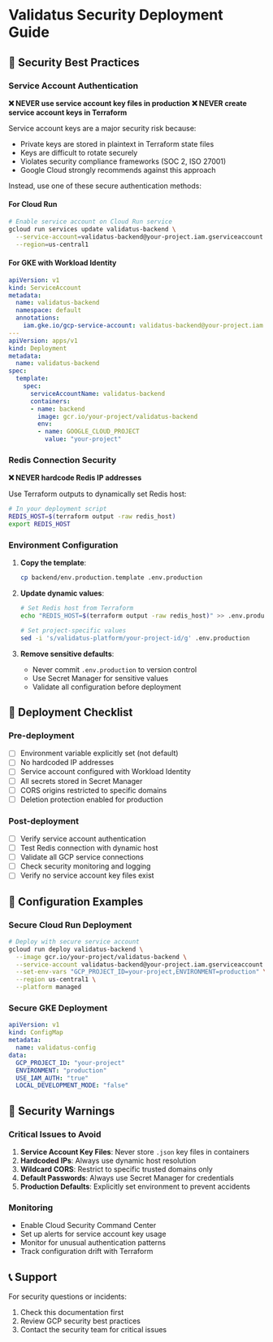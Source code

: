 # Validatus Security Deployment Guide

## 🔐 Security Best Practices

### Service Account Authentication

**❌ NEVER use service account key files in production**
**❌ NEVER create service account keys in Terraform**

Service account keys are a major security risk because:
- Private keys are stored in plaintext in Terraform state files
- Keys are difficult to rotate securely
- Violates security compliance frameworks (SOC 2, ISO 27001)
- Google Cloud strongly recommends against this approach

Instead, use one of these secure authentication methods:

#### For Cloud Run
```bash
# Enable service account on Cloud Run service
gcloud run services update validatus-backend \
  --service-account=validatus-backend@your-project.iam.gserviceaccount.com \
  --region=us-central1
```

#### For GKE with Workload Identity
```yaml
apiVersion: v1
kind: ServiceAccount
metadata:
  name: validatus-backend
  namespace: default
  annotations:
    iam.gke.io/gcp-service-account: validatus-backend@your-project.iam.gserviceaccount.com
---
apiVersion: apps/v1
kind: Deployment
metadata:
  name: validatus-backend
spec:
  template:
    spec:
      serviceAccountName: validatus-backend
      containers:
      - name: backend
        image: gcr.io/your-project/validatus-backend
        env:
        - name: GOOGLE_CLOUD_PROJECT
          value: "your-project"
```

### Redis Connection Security

**❌ NEVER hardcode Redis IP addresses**

Use Terraform outputs to dynamically set Redis host:

```bash
# In your deployment script
REDIS_HOST=$(terraform output -raw redis_host)
export REDIS_HOST
```

### Environment Configuration

1. **Copy the template**:
   ```bash
   cp backend/env.production.template .env.production
   ```

2. **Update dynamic values**:
   ```bash
   # Set Redis host from Terraform
   echo "REDIS_HOST=$(terraform output -raw redis_host)" >> .env.production
   
   # Set project-specific values
   sed -i 's/validatus-platform/your-project-id/g' .env.production
   ```

3. **Remove sensitive defaults**:
   - Never commit `.env.production` to version control
   - Use Secret Manager for sensitive values
   - Validate all configuration before deployment

## 🚀 Deployment Checklist

### Pre-deployment
- [ ] Environment variable explicitly set (not default)
- [ ] No hardcoded IP addresses
- [ ] Service account configured with Workload Identity
- [ ] All secrets stored in Secret Manager
- [ ] CORS origins restricted to specific domains
- [ ] Deletion protection enabled for production

### Post-deployment
- [ ] Verify service account authentication
- [ ] Test Redis connection with dynamic host
- [ ] Validate all GCP service connections
- [ ] Check security monitoring and logging
- [ ] Verify no service account key files exist

## 🔧 Configuration Examples

### Secure Cloud Run Deployment
```bash
# Deploy with secure service account
gcloud run deploy validatus-backend \
  --image gcr.io/your-project/validatus-backend \
  --service-account validatus-backend@your-project.iam.gserviceaccount.com \
  --set-env-vars "GCP_PROJECT_ID=your-project,ENVIRONMENT=production" \
  --region us-central1 \
  --platform managed
```

### Secure GKE Deployment
```yaml
apiVersion: v1
kind: ConfigMap
metadata:
  name: validatus-config
data:
  GCP_PROJECT_ID: "your-project"
  ENVIRONMENT: "production"
  USE_IAM_AUTH: "true"
  LOCAL_DEVELOPMENT_MODE: "false"
```

## 🚨 Security Warnings

### Critical Issues to Avoid
1. **Service Account Key Files**: Never store `.json` key files in containers
2. **Hardcoded IPs**: Always use dynamic host resolution
3. **Wildcard CORS**: Restrict to specific trusted domains only
4. **Default Passwords**: Always use Secret Manager for credentials
5. **Production Defaults**: Explicitly set environment to prevent accidents

### Monitoring
- Enable Cloud Security Command Center
- Set up alerts for service account key usage
- Monitor for unusual authentication patterns
- Track configuration drift with Terraform

## 📞 Support

For security questions or incidents:
1. Check this documentation first
2. Review GCP security best practices
3. Contact the security team for critical issues
